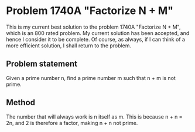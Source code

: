 # Problem 1740A "Factorize N + M"
This is my current best solution to the problem 1740A "Factorize N + M", which is an 800 rated problem. My current solution has been accepted, and hence I consider it to be complete. Of course, as always, if I can think of a more efficient solution, I shall return to the problem. 

## Problem statement
Given a prime number n, find a prime number m such that n + m is not prime.

## Method
The number that will always work is n itself as m. This is because n + n = 2n, and 2 is therefore a factor, making n + n not prime.
